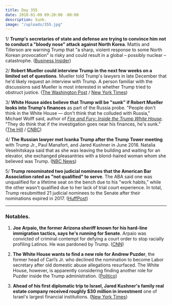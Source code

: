 ```yaml
---
title: Day 355
date: 2018-01-09 09:20:00 -08:00
description: Sunk.
image: "/uploads/355.jpg"
---
```


1/ **Trump's secretaries of state and defense are trying to convince him not to conduct a "bloody nose" attack against North Korea**. Mattis and Tillerson are warning Trump that "a sharp, violent response to some North Korean provocation" is risky and could result in a global – possibly nuclear – catastrophe. ([Business Insider](http://www.businessinsider.com/tillerson-mattis-trump-north-korea-strike-2018-1))

2/ **Robert Mueller could interview Trump in the next few weeks on a limited set of questions**. Mueller told Trump's lawyers in late December that he'd likely request an interview with Trump. A person familiar with the discussions said Mueller is most interested in whether Trump tried to obstruct justice. ([The Washington Post](https://www.washingtonpost.com/politics/mueller-indicates-he-will-likely-seek-interview-with-trump/2018/01/08/86100bb2-f473-11e7-beb6-c8d48830c54d_story.html) / [New York Times](https://www.nytimes.com/2018/01/08/us/politics/mueller-trump-interview-russia-investigation.html))

3/ **White House aides believe that Trump will be "sunk" if Robert Mueller looks into Trump's finances** as part of the Russia probe. "People don't think in the White House — don't think that he colluded with Russia," Michael Wolff said, author of *[Fire and Fury: Inside the Trump White House](https://www.amazon.com/Fire-Fury-Inside-Trump-White/dp/1250158060/ref=as_li_ss_tl?_encoding=UTF8&qid=&sr=&linkCode=ll1&tag=wtfjht-20&linkId=3b44d37dec9d33a86fd15d75969b7381)*. "They do think that if the investigation goes near his finances, he's sunk." ([The Hill](http://thehill.com/homenews/administration/368050-michael-wolff-white-house-officials-think-if-mueller-probe-goes-after) / [CNBC](https://www.cnbc.com/2018/01/09/i-am-confident-in-everything-that-is-in-this-book-says-fire-and-fury-author-michael-wolff.html))

4/ **The Russian lawyer met Ivanka Trump after the Trump Tower meeting** with Trump Jr., Paul Manafort, and Jared Kushner in June 2016. Natalia Veselnitskaya said that as she was leaving the building and waiting for an elevator, she exchanged pleasantries with a blond-haired woman whom she believed was Trump. ([NBC News](https://www.nbcnews.com/news/us-news/russian-ran-ivanka-after-2016-trump-tower-meeting-donald-trump-n835661))

5/ **Trump renominated two judicial nominees that the American Bar Association rated as "not qualified" to serve**. The ABA said one was unqualified for a lifetime seat on the bench due to his "work habits," while the other wasn't qualified due to her lack of trial court experience. In total, Trump resubmitted 21 judicial nominees to the Senate after their nominations expired in 2017. ([HuffPost](https://www.huffingtonpost.com/entry/donald-trump-judicial-nominees-not-qualified_us_5a4fc2cae4b01e1a4b14e51d))

---

### Notables.

1. **Joe Arpaio, the former Arizona sheriff known for his hard-line immigration tactics, says he's running for Senate**. Arpaio was convicted of criminal contempt for defying a court order to stop racially profiling Latinos. He was pardoned by Trump. ([CNN](https://www.cnn.com/2018/01/09/politics/arizona-senate-joe-arpaio/index.html))

2. **The White House wants to find a new role for Andrew Puzder**, the former head of Carl’s Jr. who declined the nomination to become Labor secretary after old domestic abuse allegations resurfaced. The White House, however, is apparently considering finding another role for Puzder inside the Trump administration. ([Politico](https://www.politico.com/story/2018/01/08/andy-puzder-white-house-administration-328240))

3. **Ahead of his first diplomatic trip to Israel, Jared Kushner's family real estate company received roughly $30 million in investment** one of Israel's largest financial institutions. ([New York Times](https://www.nytimes.com/2018/01/07/business/jared-kushner-israel.html?_r=0))